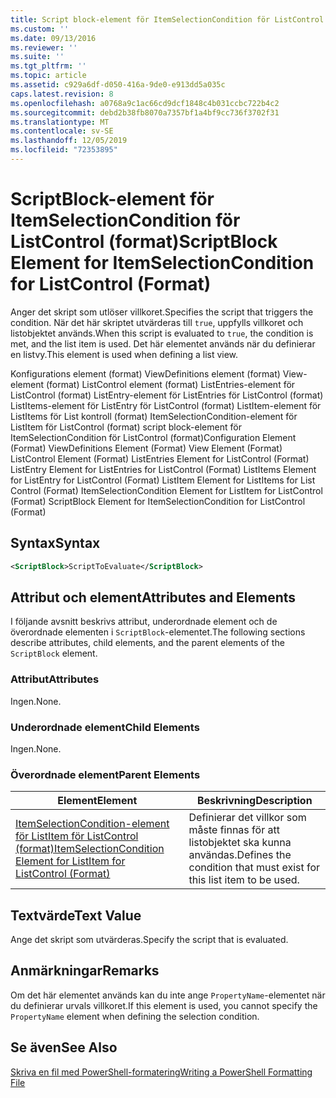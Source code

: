 ```yaml
---
title: Script block-element för ItemSelectionCondition för ListControl (format) | Microsoft Docs
ms.custom: ''
ms.date: 09/13/2016
ms.reviewer: ''
ms.suite: ''
ms.tgt_pltfrm: ''
ms.topic: article
ms.assetid: c929a6df-d050-416a-9de0-e913dd5a035c
caps.latest.revision: 8
ms.openlocfilehash: a0768a9c1ac66cd9dcf1848c4b031ccbc722b4c2
ms.sourcegitcommit: debd2b38fb8070a7357bf1a4bf9cc736f3702f31
ms.translationtype: MT
ms.contentlocale: sv-SE
ms.lasthandoff: 12/05/2019
ms.locfileid: "72353895"
---
```

# <a name="scriptblock-element-for-itemselectioncondition-for-listcontrol-format"></a><span data-ttu-id="83575-102">ScriptBlock-element för ItemSelectionCondition för ListControl (format)</span><span class="sxs-lookup"><span data-stu-id="83575-102">ScriptBlock Element for ItemSelectionCondition for ListControl (Format)</span></span>

<span data-ttu-id="83575-103">Anger det skript som utlöser villkoret.</span><span class="sxs-lookup"><span data-stu-id="83575-103">Specifies the script that triggers the condition.</span></span> <span data-ttu-id="83575-104">När det här skriptet utvärderas till `true`, uppfylls villkoret och listobjektet används.</span><span class="sxs-lookup"><span data-stu-id="83575-104">When this script is evaluated to `true`, the condition is met, and the list item is used.</span></span> <span data-ttu-id="83575-105">Det här elementet används när du definierar en listvy.</span><span class="sxs-lookup"><span data-stu-id="83575-105">This element is used when defining a list view.</span></span>

<span data-ttu-id="83575-106">Konfigurations element (format) ViewDefinitions element (format) View-element (format) ListControl element (format) ListEntries-element för ListControl (format) ListEntry-element för ListEntries för ListControl (format) ListItems-element för ListEntry för ListControl (format) ListItem-element för ListItems för List kontroll (format) ItemSelectionCondition-element för ListItem för ListControl (format) script block-element för ItemSelectionCondition för ListControl (format)</span><span class="sxs-lookup"><span data-stu-id="83575-106">Configuration Element (Format) ViewDefinitions Element (Format) View Element (Format) ListControl Element (Format) ListEntries Element for ListControl (Format) ListEntry Element for ListEntries for ListControl (Format) ListItems Element for ListEntry for ListControl (Format) ListItem Element for ListItems for List Control (Format) ItemSelectionCondition Element for ListItem for ListControl (Format) ScriptBlock Element for ItemSelectionCondition for ListControl  (Format)</span></span>

## <a name="syntax"></a><span data-ttu-id="83575-107">Syntax</span><span class="sxs-lookup"><span data-stu-id="83575-107">Syntax</span></span>

```xml
<ScriptBlock>ScriptToEvaluate</ScriptBlock>
```

## <a name="attributes-and-elements"></a><span data-ttu-id="83575-108">Attribut och element</span><span class="sxs-lookup"><span data-stu-id="83575-108">Attributes and Elements</span></span>

<span data-ttu-id="83575-109">I följande avsnitt beskrivs attribut, underordnade element och de överordnade elementen i `ScriptBlock`-elementet.</span><span class="sxs-lookup"><span data-stu-id="83575-109">The following sections describe attributes, child elements, and the parent elements of the `ScriptBlock` element.</span></span>

### <a name="attributes"></a><span data-ttu-id="83575-110">Attribut</span><span class="sxs-lookup"><span data-stu-id="83575-110">Attributes</span></span>

<span data-ttu-id="83575-111">Ingen.</span><span class="sxs-lookup"><span data-stu-id="83575-111">None.</span></span>

### <a name="child-elements"></a><span data-ttu-id="83575-112">Underordnade element</span><span class="sxs-lookup"><span data-stu-id="83575-112">Child Elements</span></span>

<span data-ttu-id="83575-113">Ingen.</span><span class="sxs-lookup"><span data-stu-id="83575-113">None.</span></span>

### <a name="parent-elements"></a><span data-ttu-id="83575-114">Överordnade element</span><span class="sxs-lookup"><span data-stu-id="83575-114">Parent Elements</span></span>

|<span data-ttu-id="83575-115">Element</span><span class="sxs-lookup"><span data-stu-id="83575-115">Element</span></span>|<span data-ttu-id="83575-116">Beskrivning</span><span class="sxs-lookup"><span data-stu-id="83575-116">Description</span></span>|
|-------------|-----------------|
|[<span data-ttu-id="83575-117">ItemSelectionCondition-element för ListItem för ListControl (format)</span><span class="sxs-lookup"><span data-stu-id="83575-117">ItemSelectionCondition Element for ListItem for ListControl (Format)</span></span>](./itemselectioncondition-element-for-listitem-for-listcontrol-format.md)|<span data-ttu-id="83575-118">Definierar det villkor som måste finnas för att listobjektet ska kunna användas.</span><span class="sxs-lookup"><span data-stu-id="83575-118">Defines the condition that must exist for this list item to be used.</span></span>|

## <a name="text-value"></a><span data-ttu-id="83575-119">Textvärde</span><span class="sxs-lookup"><span data-stu-id="83575-119">Text Value</span></span>

<span data-ttu-id="83575-120">Ange det skript som utvärderas.</span><span class="sxs-lookup"><span data-stu-id="83575-120">Specify the script that is evaluated.</span></span>

## <a name="remarks"></a><span data-ttu-id="83575-121">Anmärkningar</span><span class="sxs-lookup"><span data-stu-id="83575-121">Remarks</span></span>

<span data-ttu-id="83575-122">Om det här elementet används kan du inte ange `PropertyName`-elementet när du definierar urvals villkoret.</span><span class="sxs-lookup"><span data-stu-id="83575-122">If this element is used, you cannot specify the `PropertyName` element when defining the selection condition.</span></span>

## <a name="see-also"></a><span data-ttu-id="83575-123">Se även</span><span class="sxs-lookup"><span data-stu-id="83575-123">See Also</span></span>

[<span data-ttu-id="83575-124">Skriva en fil med PowerShell-formatering</span><span class="sxs-lookup"><span data-stu-id="83575-124">Writing a PowerShell Formatting File</span></span>](./writing-a-powershell-formatting-file.md)

